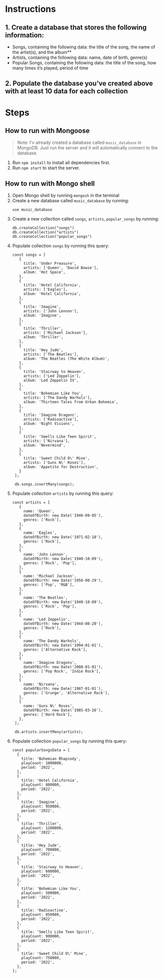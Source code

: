 # Instructions
## 1. Create a database that stores the following information:
- Songs, containing the following data: the title of the song, the name of the artist(s), and the album**
- Artists, containing the following data: name, date of birth, genre(s)
- Popular Songs, containing the following data: the title of the song, how many times it’s played, period of time

## 2. Populate the database you’ve created above with at least 10 data for each collection

# Steps
## How to run with Mongoose
> Note: I'v already created a database called `music_database` in MongoDB. Just run the server and it will automatically connect to the database.
1. Run `npm install` to install all dependencies first.
2. Run `npm start` to start the server.

## How to run with Mongo shell
1. Open Mongo shell by running `mongosh` in the terminal
2. Create a new database called `music_database` by running: 
   ```
   use music_database
   ```
3. Create a new collection called `songs`, `artists`, `popular_songs` by running:
   ```
   db.createCollection("songs")
   db.createCollection("artists")
   db.createCollection("popular_songs")
   ```
4. Populate collection `songs` by running this query:
   ```
   const songs = [
      {
        title: 'Under Preasure',
        artists: ['Queen', 'David Bowie'],
        album: 'Hot Space',
      },
      {
        title: 'Hotel California',
        artists: ['Eagles'],
        album: 'Hotel California',
      },
      {
        title: 'Imagine',
        artists: ['John Lennon'],
        album: 'Imagine',
      },
      {
        title: 'Thriller',
        artists: ['Michael Jackson'],
        album: 'Thriller',
      },
      {
        title: 'Hey Jude',
        artists: ['The Beatles'],
        album: 'The Beatles (The White Album)',
      },
      {
        title: 'Stairway to Heaven',
        artists: ['Led Zeppelin'],
        album: 'Led Zeppelin IV',
      },
      {
        title: 'Bohemian Like You',
        artists: ['The Dandy Warhols'],
        album: 'Thirteen Tales from Urban Bohemia',
      },
      {
        title: 'Imagine Dragons',
        artists: ['Radioactive'],
        album: 'Night Visions',
      },
      {
        title: 'Smells Like Teen Spirit',
        artists: ['Nirvana'],
        album: 'Nevermind',
      },
      {
        title: 'Sweet Child O\' Mine',
        artists: ['Guns N\' Roses'],
        album: 'Appetite for Destruction',
      }
    ];

    db.songs.insertMany(songs);
   ```
5. Populate collection `artists` by running this query:
   ```
   const artists = [
      {
        name: 'Queen',
        dateOfBirth: new Date('1946-09-05'),
        genres: ['Rock'],
      },
      {
        name: 'Eagles',
        dateOfBirth: new Date('1971-02-18'),
        genres: ['Rock'],
      },
      {
        name: 'John Lennon',
        dateOfBirth: new Date('1940-10-09'),
        genres: ['Rock', 'Pop'],
      },
      {
        name: 'Michael Jackson',
        dateOfBirth: new Date('1958-08-29'),
        genres: ['Pop', 'R&B'],
      },
      {
        name: 'The Beatles',
        dateOfBirth: new Date('1940-10-09'),
        genres: ['Rock', 'Pop'],
      },
      {
        name: 'Led Zeppelin',
        dateOfBirth: new Date('1944-08-20'),
        genres: ['Rock'],
      },
      {
        name: 'The Dandy Warhols',
        dateOfBirth: new Date('1994-01-01'),
        genres: ['Alternative Rock'],
      },
      {
        name: 'Imagine Dragons',
        dateOfBirth: new Date('2008-01-01'),
        genres: ['Pop Rock', 'Indie Rock'],
      },
      {
        name: 'Nirvana',
        dateOfBirth: new Date('1987-01-01'),
        genres: ['Grunge', 'Alternative Rock'],
      },
      {
        name: 'Guns N\' Roses',
        dateOfBirth: new Date('1985-03-26'),
        genres: ['Hard Rock'],
      },
    ];

    db.artists.insertMany(artists);
    ```
6. Populate collection `popular_songs` by running this query:
    ```
    const popularSongsData = [
      {
        title: 'Bohemian Rhapsody',
        playCount: 1000000,
        period: '2022',
      },
      {
        title: 'Hotel California',
        playCount: 800000,
        period: '2022',
      },
      {
        title: 'Imagine',
        playCount: 950000,
        period: '2022',
      },
      {
        title: 'Thriller',
        playCount: 1200000,
        period: '2022',
      },
      {
        title: 'Hey Jude',
        playCount: 700000,
        period: '2022',
      },
      {
        title: 'Stairway to Heaven',
        playCount: 600000,
        period: '2022',
      },
      {
        title: 'Bohemian Like You',
        playCount: 500000,
        period: '2022',
      },
      {
        title: 'Radioactive',
        playCount: 850000,
        period: '2022',
      },
      {
        title: 'Smells Like Teen Spirit',
        playCount: 900000,
        period: '2022',
      },
      {
        title: 'Sweet Child O\' Mine',
        playCount: 750000,
        period: '2022',
      },
    ];
    ```

